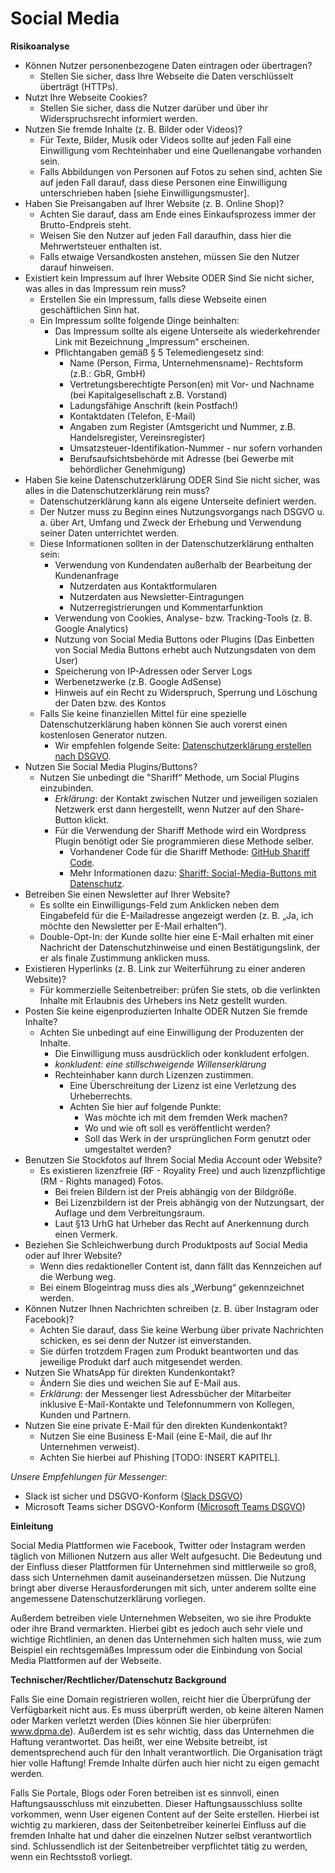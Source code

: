 # Social Media

**Risikoanalyse**

* Können Nutzer personenbezogene Daten eintragen oder übertragen?
  * Stellen Sie sicher, dass Ihre Webseite die Daten verschlüsselt überträgt (HTTPs).
* Nutzt Ihre Webseite Cookies?
  * Stellen Sie sicher, dass die Nutzer darüber und über ihr Widerspruchsrecht informiert werden.
* Nutzen Sie fremde Inhalte (z. B. Bilder oder Videos)?
	* Für Texte, Bilder, Musik oder Videos sollte auf jeden Fall eine Einwilligung vom Rechteinhaber und eine Quellenangabe vorhanden sein.
	* Falls Abbildungen von Personen auf Fotos zu sehen sind, achten Sie auf jeden Fall darauf, dass diese Personen eine Einwilligung unterschrieben haben [siehe Einwilligungsmuster].
* Haben Sie Preisangaben auf Ihrer Website (z. B. Online Shop)?
	* Achten Sie darauf, dass am Ende eines Einkaufsprozess immer der Brutto-Endpreis steht.
	* Weisen Sie den Nutzer auf jeden Fall daraufhin, dass hier die Mehrwertsteuer enthalten ist.
	* Falls etwaige Versandkosten anstehen, müssen Sie den Nutzer darauf hinweisen.
* Existiert kein Impressum auf Ihrer Website ODER
Sind Sie nicht sicher, was alles in das Impressum rein muss?
	* Erstellen Sie ein Impressum, falls diese Webseite einen geschäftlichen Sinn hat.
	* Ein Impressum sollte folgende Dinge beinhalten:
		* Das Impressum sollte als eigene Unterseite als wiederkehrender Link mit Bezeichnung „Impressum“ erscheinen.
		* Pflichtangaben gemäß § 5 Telemediengesetz sind:
			* Name (Person, Firma, Unternehmensname)- Rechtsform (z.B.: GbR, GmbH)
			* Vertretungsberechtigte Person(en) mit Vor- und Nachname (bei Kapitalgesellschaft z.B. Vorstand)
			* Ladungsfähige Anschrift (kein Postfach!)
			* Kontaktdaten (Telefon, E-Mail)
			* Angaben zum Register (Amtsgericht und Nummer, z.B. Handelsregister, Vereinsregister)
			* Umsatzsteuer-Identifikation-Nummer - nur sofern vorhanden
			* Berufsaufsichtsbehörde mit Adresse (bei Gewerbe mit behördlicher Genehmigung)
* Haben Sie keine Datenschutzerklärung ODER
Sind Sie nicht sicher, was alles in die Datenschutzerklärung rein muss?
	* Datenschutzerklärung kann als eigene Unterseite definiert werden.
	* Der Nutzer muss zu Beginn eines Nutzungsvorgangs nach DSGVO u. a. über Art, Umfang und Zweck der Erhebung und Verwendung seiner Daten unterrichtet werden.
	* Diese Informationen sollten in der Datenschutzerklärung enthalten sein:
		* Verwendung von Kundendaten außerhalb der Bearbeitung der Kundenanfrage
			* Nutzerdaten aus Kontaktformularen
			* Nutzerdaten aus Newsletter-Eintragungen
			* Nutzerregistrierungen und Kommentarfunktion
		* Verwendung von Cookies, Analyse- bzw. Tracking-Tools (z. B. Google Analytics)
		* Nutzung von Social Media Buttons oder Plugins (Das Einbetten von Social Media Buttons erhebt auch Nutzungsdaten von dem User)
		* Speicherung von IP-Adressen oder Server Logs
		* Werbenetzwerke (z.B. Google AdSense)
		* Hinweis auf ein Recht zu Widerspruch, Sperrung und Löschung der Daten bzw. des Kontos
	* Falls Sie keine finanziellen Mittel für eine spezielle Datenschutzerklärung haben können Sie auch vorerst einen kostenlosen Generator nutzen.
		* Wir empfehlen folgende Seite: [Datenschutzerklärung erstellen nach DSGVO](https://www.e-recht24.de/muster-datenschutzerklaerung.html).
* Nutzen Sie Social Media Plugins/Buttons?
	* Nutzen Sie unbedingt die "Shariff“ Methode, um Social Plugins einzubinden.
		* *Erklärung*: der Kontakt zwischen Nutzer und jeweiligen sozialen Netzwerk erst dann hergestellt, wenn Nutzer auf den Share-Button klickt.
		* Für die Verwendung der Shariff Methode wird ein Wordpress Plugin benötigt oder Sie programmieren diese Methode selber.
			* Vorhandener Code für die Shariff Methode: [GitHub Shariff Code](https://github.com/heiseonline/shariff).
			* Mehr Informationen dazu: [Shariff: Social-Media-Buttons mit Datenschutz](https://www.heise.de/ct/artikel/Shariff-Social-Media-Buttons-mit-Datenschutz-2467514.html).
* Betreiben Sie einen Newsletter auf Ihrer Website?
	* Es sollte ein Einwilligungs-Feld zum Anklicken neben dem Eingabefeld für die E-Mailadresse angezeigt werden (z. B. „Ja, ich möchte den Newsletter per E-Mail erhalten“).
	* Double-Opt-In: der Kunde sollte hier eine E-Mail erhalten mit einer Nachricht der Datenschutzhinweise und einen Bestätigungslink, der er als finale Zustimmung anklicken muss.
* Existieren Hyperlinks (z. B. Link zur Weiterführung zu einer anderen Website)?
	* Für kommerzielle Seitenbetreiber: prüfen Sie stets, ob die verlinkten Inhalte mit Erlaubnis des Urhebers ins Netz gestellt wurden.
* Posten Sie keine eigenproduzierten Inhalte ODER
Nutzen Sie fremde Inhalte?
	* Achten Sie unbedingt auf eine Einwilligung der Produzenten der Inhalte.
		* Die Einwilligung muss ausdrücklich oder konkludent erfolgen.
		* *konkludent: eine stillschweigende Willenserklärung*
		* Rechteinhaber kann durch Lizenzen zustimmen.
			* Eine Überschreitung der Lizenz ist eine Verletzung des Urheberrechts.
			* Achten Sie hier auf folgende Punkte:
				* Was möchte ich mit dem fremden Werk machen?
				* Wo und wie oft soll es veröffentlicht werden?
				* Soll das Werk in der ursprünglichen Form genutzt oder umgestaltet werden?
* Benutzen Sie Stockfotos auf Ihrem Social Media Account oder Website?
	* Es existieren lizenzfreie (RF - Royality Free) und auch lizenzpflichtige (RM - Rights managed) Fotos.
		* Bei freien Bildern ist der Preis abhängig von der Bildgröße.
		* Bei Lizenzbildern ist der Preis abhängig von der Nutzungsart, der Auflage und dem Verbreitungsraum.
		* Laut §13 UrhG hat Urheber das Recht auf Anerkennung durch einen Vermerk.
* Beziehen Sie Schleichwerbung durch Produktposts auf Social Media oder auf Ihrer Website?
	* Wenn dies redaktioneller Content ist, dann fällt das Kennzeichen auf die Werbung weg.
	* Bei einem Blogeintrag muss dies als „Werbung“ gekennzeichnet werden.
* Können Nutzer Ihnen Nachrichten schreiben (z. B. über Instagram oder Facebook)?
	* Achten Sie darauf, dass Sie keine Werbung über private Nachrichten schicken, es sei denn der Nutzer ist einverstanden.
	* Sie dürfen trotzdem Fragen zum Produkt beantworten und das jeweilige Produkt darf auch mitgesendet werden.
* Nutzen Sie WhatsApp für direkten Kundenkontakt?
	* Ändern Sie dies und weichen Sie auf E-Mail aus.
	* *Erklärung*: der Messenger liest Adressbücher der Mitarbeiter inklusive E-Mail-Kontakte und Telefonnummern von Kollegen, Kunden und Partnern.
* Nutzen Sie eine private E-Mail für den direkten Kundenkontakt?
	* Nutzen Sie eine Business E-Mail (eine E-Mail, die auf Ihr Unternehmen verweist).
	* Achten Sie hierbei auf Phishing [TODO: INSERT KAPITEL].

*Unsere Empfehlungen für Messenger*:
* Slack ist sicher und DSGVO-Konform ([Slack DSGVO](https://slack.com/intl/de-de/gdpr))
* Microsoft Teams sicher DSGVO-Konform ([Microsoft Teams DSGVO](https://support.office.com/de-de/article/datenschutzgrundverordnung-dsgv-und-teams-free-bdf2e378-da6b-48d9-a13d-44917c6ee90a))

**Einleitung**

Social Media Plattformen wie Facebook, Twitter oder Instagram werden täglich von Millionen Nutzern aus aller Welt aufgesucht. Die Bedeutung und der Einfluss dieser Plattformen für Unternehmen sind mittlerweile so groß, dass sich Unternehmen damit auseinandersetzen müssen.
Die Nutzung bringt aber diverse Herausforderungen mit sich, unter anderem sollte eine angemessene Datenschutzerklärung vorliegen.

Außerdem betreiben viele Unternehmen Webseiten, wo sie ihre Produkte oder ihre Brand vermarkten. Hierbei gibt es jedoch auch sehr viele und wichtige Richtlinien, an denen das Unternehmen sich halten muss, wie zum Beispiel ein rechtsgemäßes Impressum oder die Einbindung von Social Media Plattformen auf der Webseite.

**Technischer/Rechtlicher/Datenschutz Background**

Falls Sie eine Domain registrieren wollen, reicht hier die Überprüfung der Verfügbarkeit nicht aus. Es muss überprüft werden, ob keine älteren Namen oder Marken verletzt werden (Dies können Sie hier überprüfen: www.dpma.de).
Außerdem ist es sehr wichtig, dass das Unternehmen die Haftung verantwortet. Das heißt, wer eine Website betreibt, ist dementsprechend auch für den Inhalt verantwortlich. Die Organisation trägt hier volle Haftung!
Fremde Inhalte dürfen auch hier nicht zu eigen gemacht werden.

Falls Sie Portale, Blogs oder Foren betreiben ist es sinnvoll, einen Haftungsausschluss mit einzubetten. Dieser Haftungsausschluss sollte vorkommen, wenn User eigenen Content auf der Seite erstellen. Hierbei ist wichtig zu markieren, dass der Seitenbetreiber keinerlei Einfluss auf die fremden Inhalte hat und daher die einzelnen Nutzer selbst verantwortlich sind. Schlussendlich ist der Seitenbetreiber verpflichtet tätig zu werden, wenn ein Rechtsstoß vorliegt.

